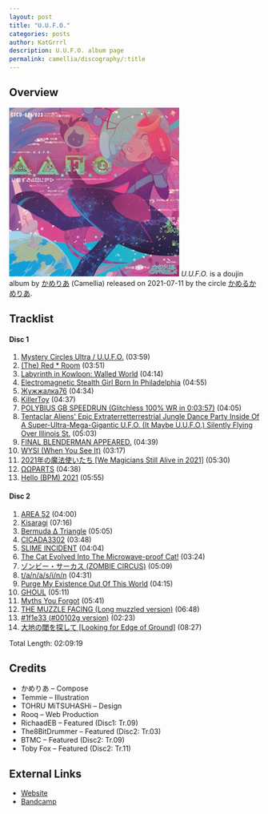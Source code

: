```yaml
---
layout: post
title: "U.U.F.O."
categories: posts
author: KatGrrrl
description: U.U.F.O. album page
permalink: camellia/discography/:title
---
```


## Overview

![CTCD-021-022](/assets/images/camellia/albums/CTCD-021-022.jpg)
*U.U.F.O.* is a doujin album by [かめりあ](/postsWiki/_posts/camellia/2023-12-10-camellia.md) (Camellia) released on 2021-07-11 by the circle [かめるかめりあ](#).

## Tracklist

#### Disc 1
1. [Mystery Circles Ultra / U.U.F.O.](#) (03:59)
2. [(The) Red * Room](#) (03:51)
3. [Labyrinth in Kowloon: Walled World](#) (04:14)
4. [Electromagnetic Stealth Girl Born In Philadelphia](#) (04:55)
5. [Жужжалка76](#) (04:34)
6. [KillerToy](#) (04:37)
7. [POLYBIUS GB SPEEDRUN (Glitchless 100% WR in 0:03:57)](#) (04:05)
8. [Tentaclar Aliens' Epic Extraterretterrestrial Jungle Dance Party Inside Of A Super-Ultra-Mega-Gigantic U.F.O. (It Maybe U.U.F.O.) Silently Flying Over Illinois St.](#) (05:03)
9. [FINAL BLENDERMAN APPEARED.](#) (04:39)
10. [WYSI (When You See It)](#) (03:17)
11. [2021年の魔法使いたち \[We Magicians Still Alive in 2021\]](#) (05:30)
12. [ΩΩPARTS](#) (04:38)
13. [Hello (BPM) 2021](#) (05:55)

#### Disc 2
1. [AREA 52](#) (04:00)
2. [Kisaragi](#) (07:16)
3. [Bermuda Δ Triangle](#) (05:05)
4. [CICADA3302](#) (03:48)
5. [SLIME INCIDENT](#) (04:04)
6. [The Cat Evolved Into The Microwave-proof Cat!](#) (03:24)
7. [ゾンビー・サーカス (ZOMBIE CIRCUS)](#) (05:09)
8. [t/a/n/a/s/i/n/n](#) (04:31)
9. [Purge My Existence Out Of This World](#) (04:15)
10. [GHOUL](#) (05:11)
11. [Myths You Forgot](#) (05:41)
12. [THE MUZZLE FACING (Long muzzled version)](#) (06:48)
13. [#1f1e33 (#00102g version)](#) (02:23)
14. [大地の閾を探して \[Looking for Edge of Ground\]](#) (08:27)

Total Length: 02:09:19

## Credits

* かめりあ – Compose
* Temmie – Illustration
* TOHRU MiTSUHASHi – Design
* Rooq – Web Production
* RichaadEB – Featured (Disc1: Tr.09)
* The8BitDrummer – Featured (Disc2: Tr.03)
* BTMC – Featured (Disc2: Tr.09)
* Toby Fox – Featured (Disc2: Tr.11)

## External Links

* [Website](https://cametek.jp/uufo/)
* [Bandcamp](https://cametek.bandcamp.com/album/u-u-f-o)
